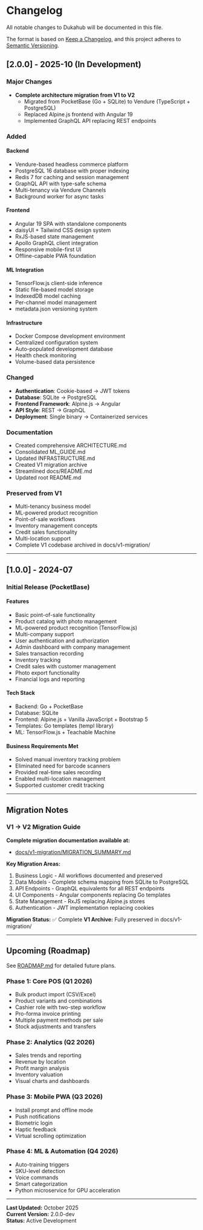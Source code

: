 # Changelog

All notable changes to Dukahub will be documented in this file.

The format is based on [Keep a Changelog](https://keepachangelog.com/en/1.0.0/),
and this project adheres to [Semantic Versioning](https://semver.org/spec/v2.0.0.html).

## [2.0.0] - 2025-10 (In Development)

### Major Changes

- **Complete architecture migration from V1 to V2**
  - Migrated from PocketBase (Go + SQLite) to Vendure (TypeScript + PostgreSQL)
  - Replaced Alpine.js frontend with Angular 19
  - Implemented GraphQL API replacing REST endpoints

### Added

#### Backend

- Vendure-based headless commerce platform
- PostgreSQL 16 database with proper indexing
- Redis 7 for caching and session management
- GraphQL API with type-safe schema
- Multi-tenancy via Vendure Channels
- Background worker for async tasks

#### Frontend

- Angular 19 SPA with standalone components
- daisyUI + Tailwind CSS design system
- RxJS-based state management
- Apollo GraphQL client integration
- Responsive mobile-first UI
- Offline-capable PWA foundation

#### ML Integration

- TensorFlow.js client-side inference
- Static file-based model storage
- IndexedDB model caching
- Per-channel model management
- metadata.json versioning system

#### Infrastructure

- Docker Compose development environment
- Centralized configuration system
- Auto-populated development database
- Health check monitoring
- Volume-based data persistence

### Changed

- **Authentication**: Cookie-based → JWT tokens
- **Database**: SQLite → PostgreSQL
- **Frontend Framework**: Alpine.js → Angular
- **API Style**: REST → GraphQL
- **Deployment**: Single binary → Containerized services

### Documentation

- Created comprehensive ARCHITECTURE.md
- Consolidated ML_GUIDE.md
- Updated INFRASTRUCTURE.md
- Created V1 migration archive
- Streamlined docs/README.md
- Updated root README.md

### Preserved from V1

- Multi-tenancy business model
- ML-powered product recognition
- Point-of-sale workflows
- Inventory management concepts
- Credit sales functionality
- Multi-location support
- Complete V1 codebase archived in docs/v1-migration/

---

## [1.0.0] - 2024-07

### Initial Release (PocketBase)

#### Features

- Basic point-of-sale functionality
- Product catalog with photo management
- ML-powered product recognition (TensorFlow.js)
- Multi-company support
- User authentication and authorization
- Admin dashboard with company management
- Sales transaction recording
- Inventory tracking
- Credit sales with customer management
- Photo export functionality
- Financial logs and reporting

#### Tech Stack

- Backend: Go + PocketBase
- Database: SQLite
- Frontend: Alpine.js + Vanilla JavaScript + Bootstrap 5
- Templates: Go templates (templ library)
- ML: TensorFlow.js + Teachable Machine

#### Business Requirements Met

- Solved manual inventory tracking problem
- Eliminated need for barcode scanners
- Provided real-time sales recording
- Enabled multi-location management
- Supported customer credit tracking

---

## Migration Notes

### V1 → V2 Migration Guide

**Complete migration documentation available at:**

- [docs/v1-migration/MIGRATION_SUMMARY.md](./docs/v1-migration/MIGRATION_SUMMARY.md)

**Key Migration Areas:**

1. Business Logic - All workflows documented and preserved
2. Data Models - Complete schema mapping from SQLite to PostgreSQL
3. API Endpoints - GraphQL equivalents for all REST endpoints
4. UI Components - Angular components replacing Go templates
5. State Management - RxJS replacing Alpine.js stores
6. Authentication - JWT implementation replacing cookies

**Migration Status:** ✅ Complete
**V1 Archive:** Fully preserved in docs/v1-migration/

---

## Upcoming (Roadmap)

See [ROADMAP.md](./ROADMAP.md) for detailed future plans.

### Phase 1: Core POS (Q1 2026)

- Bulk product import (CSV/Excel)
- Product variants and combinations
- Cashier role with two-step workflow
- Pro-forma invoice printing
- Multiple payment methods per sale
- Stock adjustments and transfers

### Phase 2: Analytics (Q2 2026)

- Sales trends and reporting
- Revenue by location
- Profit margin analysis
- Inventory valuation
- Visual charts and dashboards

### Phase 3: Mobile PWA (Q3 2026)

- Install prompt and offline mode
- Push notifications
- Biometric login
- Haptic feedback
- Virtual scrolling optimization

### Phase 4: ML & Automation (Q4 2026)

- Auto-training triggers
- SKU-level detection
- Voice commands
- Smart categorization
- Python microservice for GPU acceleration

---

**Last Updated:** October 2025  
**Current Version:** 2.0.0-dev  
**Status:** Active Development
